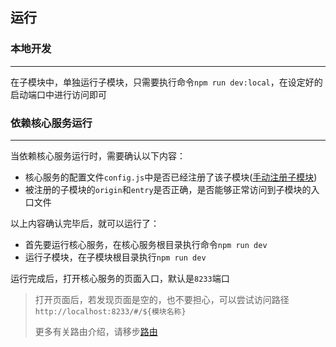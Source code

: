 ## 运行

### 本地开发
***
在子模块中，单独运行子模块，只需要执行命令`npm run dev:local`，在设定好的启动端口中进行访问即可
### 依赖核心服务运行
***
当依赖核心服务运行时，需要确认以下内容：
* 核心服务的配置文件`config.js`中是否已经注册了该子模块([手动注册子模块](/#/registerSubModule))
* 被注册的子模块的`origin`和`entry`是否正确，是否能够正常访问到子模块的入口文件


以上内容确认完毕后，就可以运行了：
* 首先要运行核心服务，在核心服务根目录执行命令`npm run dev`
* 运行子模块，在子模块根目录执行`npm run dev`
  
运行完成后，打开核心服务的页面入口，默认是`8233`端口
<blockquote class='tip'>
    <p>打开页面后，若发现页面是空的，也不要担心，可以尝试访问路径<code class='tipCode'>http://localhost:8233/#/${模块名称}</code></p>
    <p>更多有关路由介绍，请移步<a href="/#/route">路由</a></p>
</blockquote>